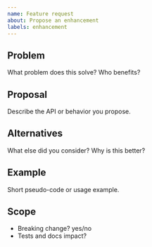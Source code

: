 ```yaml
---
name: Feature request
about: Propose an enhancement
labels: enhancement
---
```


## Problem
What problem does this solve? Who benefits?

## Proposal
Describe the API or behavior you propose.

## Alternatives
What else did you consider? Why is this better?

## Example
Short pseudo-code or usage example.

## Scope
- Breaking change? yes/no
- Tests and docs impact?